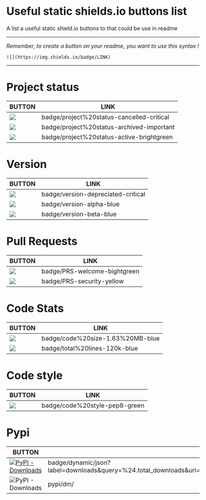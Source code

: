 # Useful static shields.io buttons list
A list a useful static shield.io buttons to that could be use in readme

<hr>

*Remember, to create a button on your readme, you want to use this syntax !*
```
![](https://img.shields.io/badge/LINK)
```

<hr>

# Project status

| BUTTON | LINK |
| ------ | ---- |
| ![](https://img.shields.io/badge/project%20status-cancelled-critical) | badge/project%20status-cancelled-critical |
| ![](https://img.shields.io/badge/project%20status-archived-important) | badge/project%20status-archived-important |
| ![](https://img.shields.io/badge/project%20status-active-brightgreen) | badge/project%20status-active-brightgreen |


# Version

| BUTTON | LINK |
| ------ | ---- |
| ![](https://img.shields.io/badge/version-depreciated-critical) | badge/version-depreciated-critical |
| ![](https://img.shields.io/badge/version-alpha-blue) | badge/version-alpha-blue |
| ![](https://img.shields.io/badge/version-beta-blue) | badge/version-beta-blue |


# Pull Requests

| BUTTON | LINK |
| ------ | ---- |
| ![](https://img.shields.io/badge/PRS-welcome-bightgreen) | badge/PRS-welcome-bightgreen
| ![](https://img.shields.io/badge/PRS-security-yellow) | badge/PRS-security-yellow

# Code Stats

| BUTTON | LINK |
| ------ | ---- |
| ![](https://img.shields.io/badge/code%20size-1.63%20MB-blue) | badge/code%20size-1.63%20MB-blue |
| ![](https://img.shields.io/badge/total%20lines-120k-blue) | badge/total%20lines-120k-blue |

# Code style
| BUTTON | LINK |
| ------ | ---- |
| ![](https://img.shields.io/badge/code%20style-pep8-green) | badge/code%20style-pep8-green |

# Pypi
| BUTTON | LINK |
| ------ | ---- |
| [![PyPI - Downloads](https://img.shields.io/badge/dynamic/json?label=downloads&query=%24.total_downloads&url=https%3A%2F%2Fapi.pepy.tech%2Fapi%2Fprojects%2FEmbed-Templator)](https://pypi.org/project/Embed-Templator/) | badge/dynamic/json?label=downloads&query=%24.total_downloads&url=https%3A%2F%2Fapi.pepy.tech%2Fapi%2Fprojects%2F<repo> |
| ![PyPI - Downloads](https://img.shields.io/pypi/dm/Embed-Templator) | pypi/dm/<repo> |
